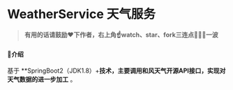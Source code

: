 # WeatherService 天气服务

> **有用的话请鼓励❤️下作者，右上角☝️watch、star、fork三连点🙏🙏🙏一波**
 
 #### 🌵介绍
基于 **SpringBoot2（JDK1.8）+**技术，主要调用和风天气开源API接口，实现对天气数据的进一步加工** 。

